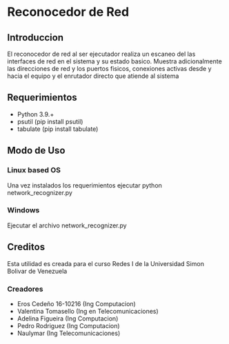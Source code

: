 # Reconocedor de Red

## Introduccion
El reconocedor de red al ser ejecutador realiza un escaneo del las interfaces de red en el sistema y su estado basico. Muestra adicionalmente las direcciones de red y los puertos fisicos, conexiones activas desde y hacia el equipo y el enrutador directo que atiende al sistema

## Requerimientos
- Python 3.9.+
- psutil (pip install psutil)
- tabulate (pip install tabulate)

## Modo de Uso

### Linux based OS
Una vez instalados los requerimientos ejecutar python network_recognizer.py

### Windows
Ejecutar el archivo network_recognizer.py


## Creditos
Esta utilidad es creada para el curso Redes I de la Universidad Simon Bolivar de Venezuela

### Creadores

- Eros Cedeño 16-10216 (Ing Computacion)
- Valentina Tomasello (Ing en Telecomunicaciones)
- Adelina Figueira (Ing Computacion)
- Pedro Rodriguez (Ing Computacion)
- Naulymar (Ing Telecomunicaciones)